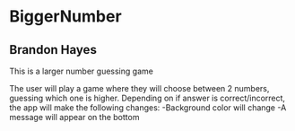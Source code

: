 # BiggerNumber
## Brandon Hayes
This is a larger number guessing game

The user will play a game where they will choose between 2 numbers, guessing which one is higher. 
Depending on if answer is correct/incorrect, the app will make the following changes:
  -Background color will change
  -A message will appear on the bottom
